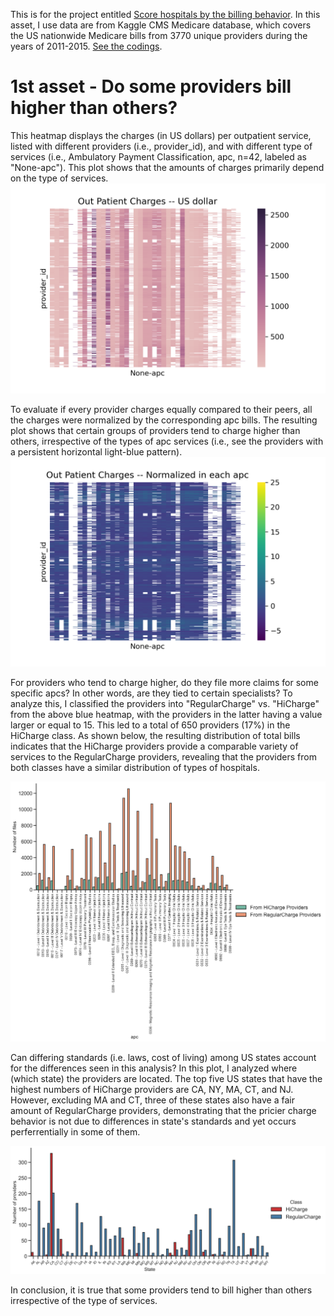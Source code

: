 This is for the project entitled [Score hospitals by the billing behavior](https://github.com/HannahhoHe/Medicare---Insight-into-the-Bills/blob/master/README_Intro.md). In this asset, I use data are from Kaggle CMS Medicare database, which covers the US nationwide Medicare bills from 3770 unique providers during the years of 2011-2015.
[See the codings](https://github.com/HannahhoHe/Medicare---Insight-into-the-Bills/blob/master/CROLChallenges_Section1.ipynb).

# 1st asset - Do some providers bill higher than others? 

This heatmap displays the charges (in US dollars) per outpatient service, listed with different providers (i.e., provider_id), and with different type of services (i.e., Ambulatory Payment Classification, apc, n=42, labeled as "None-apc"). This plot shows that the amounts of charges primarily depend on the type of services.  
![Figure1](OutPatientCharges.png)     


To evaluate if every provider charges equally compared to their peers, all the charges were normalized by the corresponding apc bills. The resulting plot shows that certain groups of providers tend to charge higher than others, irrespective of the types of apc services (i.e., see the providers with a persistent horizontal light-blue pattern).   
![Figure2](OutPatientChargesNorm.png)

For providers who tend to charge higher, do they file more claims for some specific apcs? In other words, are they tied to certain specialists? To analyze this, I classified the providers into "RegularCharge" vs. "HiCharge" from the above blue heatmap, with the providers in the latter having a value larger or equal to 15. This led to a total of 650 providers (17%) in the HiCharge class. As shown below, the resulting distribution of total bills indicates that the HiCharge providers provide a comparable variety of services to the RegularCharge providers, revealing that the providers from both classes have a similar distribution of types of hospitals.      

![Figure3](Providersbyapc.png)


Can differing standards (i.e. laws, cost of living) among US states account for the differences seen in this analysis? In this plot, I analyzed where (which state) the providers are located. The top five US states that have the highest numbers of HiCharge providers are CA, NY, MA, CT, and NJ. However, excluding MA and CT, three of these states also have a fair amount of RegularCharge providers, demonstrating that the pricier charge behavior is not due to differences in state's standards and yet occurs perferrentially in some of them.               

![Figure4](ProvidersbyState.png)

In conclusion, it is true that some providers tend to bill higher than others irrespective of the type of services. 
